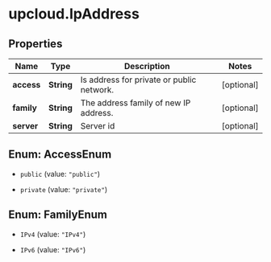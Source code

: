 # upcloud.IpAddress

## Properties
Name | Type | Description | Notes
------------ | ------------- | ------------- | -------------
**access** | **String** | Is address for private or public network. | [optional] 
**family** | **String** | The address family of new IP address. | [optional] 
**server** | **String** | Server id | [optional] 


<a name="AccessEnum"></a>
## Enum: AccessEnum


* `public` (value: `"public"`)

* `private` (value: `"private"`)




<a name="FamilyEnum"></a>
## Enum: FamilyEnum


* `IPv4` (value: `"IPv4"`)

* `IPv6` (value: `"IPv6"`)




